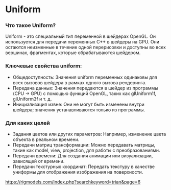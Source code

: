 # Uniform
### Что такое Uniform?
Uniform - это специальный тип переменной в шейдерах OpenGL. Он используется для передачи переменных C++ в шейдеры на GPU.
Они остаются неизменные в течение одной перерисовки и доступны во всех вершинах, фрагментах, которые обрабатываются шейдером.
### Ключевые свойства uniform:
- Общедоступность: Значения uniform переменных одинаковы для всех вызовов шейдера в рамках одного вызова рендеринга.
- Передача данных: Значения передаются в шейдер из программы (CPU -> GPU) с помощью функций OpenGL, таких как glUniform1f, glUniform3f и т. д.
- Инициализация извне: Они не могут быть изменены внутри шейдера; значения устанавливаются только из программы.

### Для каких целей

- Задания цветов или других параметров: Например, изменение цвета объекта в реальном времени.
- Передачи матриц трансформации: Можно передавать матрицы, такие как model, view, projection, для работы с преобразованиями.
- Передачи времени: Для создания анимации или визуализации, зависящей от времени.
- Передачи текстурных координат: Передать текстуру в качестве униформы для отображения изображения на поверхности.


https://rigmodels.com/index.php?searchkeyword=trian&page=6